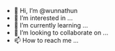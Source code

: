 - 👋 Hi, I’m @wunnathun
- 👀 I’m interested in ...
- 🌱 I’m currently learning ...
- 💞️ I’m looking to collaborate on ...
- 📫 How to reach me ...

<!---
wunnathun/wunnathun is a ✨ special ✨ repository because its `README.md` (this file) appears on your GitHub profile.
You can click the Preview link to take a look at your changes.
--->
